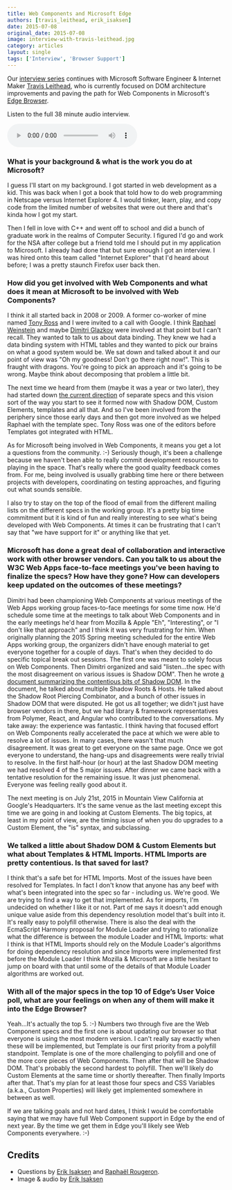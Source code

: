 ```yaml
---
title: Web Components and Microsoft Edge
authors: [travis_leithead, erik_isaksen]
date: 2015-07-08
original_date: 2015-07-08
image: interview-with-travis-leithead.jpg
category: articles
layout: single
tags: ['Interview', 'Browser Support']
---
```


Our [interview series](/tags/interview) continues with Microsoft Software Engineer & Internet Maker
[Travis Leithead](https://www.twitter.com/TravisLeithead), who is currently focused on DOM architecture
improvements and paving the path for Web Components in Microsoft's [Edge Browser](https://www.microsoft.com/en-us/windows/microsoft-edge).

<!-- Excerpt -->

Listen to the full 38 minute audio interview.

<audio controls>
      <source src="/media/interviews/interview-session-1_travis-leithead-07082015.mp3" type="audio/mpeg">
      <source src="/media/interviews/interview-session-1_travis-leithead-07082015.ogg" type="audio/ogg">
      <a href="/media/interviews/interview-session-1_travis-leithead-07082015.mp3">download audio</a>
</audio>

### What is your background & what is the work you do at Microsoft?

I guess I'll start on my background. I got started in web development as a kid. This was back when I got a book that told
how to do web programming in Netscape versus Internet Explorer 4. I would tinker, learn, play, and copy code from
the limited number of websites that were out there and that's kinda how I got my start.

Then I fell in love with C++ and went off to school and did a bunch of graduate work in the realms of Computer Security.
I figured I'd go and work for the NSA after college but a friend told me I should put in my application to Microsoft. I
already had done that but sure enough I got an interview. I was hired onto this team called "Internet Explorer" that I'd
heard about before; I was a pretty staunch Firefox user back then.

### How did you get involved with Web Components and what does it mean at Microsoft to be involved with Web Components?

I think it all started back in 2008 or 2009. A former co-worker of mine named [Tony Ross](https://www.linkedin.com/pub/tony-ross/8b/882/51) and I were invited to a call with
Google. I think [Raphael Weinstein](https://plus.google.com/111386188573471152118/) and maybe [Dimitri Glazkov](https://plus.google.com/+DimitriGlazkov/) were involved at that point but I can't recall. They wanted to talk
to us about data binding. They knew we had a data binding system with HTML tables and they wanted to pick our brains
on what a good system would be. We sat down and talked about it and our point of view was "Oh my goodness! Don't go there right now!".
This is fraught with dragons. You're going to pick an approach and it's going to be wrong. Maybe think about decomposing
that problem a little bit.

The next time we heard from them (maybe it was a year or two later), they had started down
[the current direction](http://www.w3.org/wiki/WebComponents/) of separate specs and this vision sort of the way you start to see it formed now with Shadow DOM,
Custom Elements, templates and all that. And so I've been involved from the periphery since those early days and then got
more involved as we helped Raphael with the template spec. Tony Ross was one of the editors before Templates got integrated
with HTML.

As for Microsoft being involved in Web Components, it means you get a lot a questions from the community. :-) Seriously though, it's been a
challenge because we haven't been able to really commit development resources to playing in the space. That's really
where the good quality feedback comes from. For me, being involved is usually grabbing time here or there between projects
with developers, coordinating on testing approaches, and figuring out what sounds sensible.

I also try to stay on the top of the flood of email from the different mailing lists on the different specs in the working group.
It's a pretty big time commitment but it is kind of fun and really interesting to see what's being developed with Web Components.
At times it can be frustrating that I can't say that "we have support for it" or anything like that yet.

### Microsoft has done a great deal of collaboration and interactive work with other browser vendors. Can you talk to us about the W3C Web Apps face-to-face meetings you've been having to finalize the specs? How have they gone? How can developers keep updated on the outcomes of these meetings?

Dimitri had been championing Web Components at various meetings of the Web Apps working group faces-to-face meetings for some time now.
He'd schedule some time at the meetings to talk about Web Components and in the early meetings he'd hear from Mozilla
& Apple "Eh", "Interesting", or "I don't like that approach" and I think it was very frustrating for him. When originally planning the 2015 Spring
meeting scheduled for the entire Web Apps working group, the organizers didn't have enough material to get everyone together for a
couple of days. That's when they decided to do specific topical break out sessions. The first one was meant to solely focus on Web Components.
Then Dimitri organized and said "listen...the spec with the most disagreement on various issues is Shadow DOM". Then he
wrote [a document summarizing the contentious bits of Shadow DOM](https://github.com/w3c/webcomponents/wiki/Shadow-DOM:-Contentious-Bits). In the document, he talked about multiple Shadow Roots & Hosts.
He talked about the Shadow Root Piercing Combinator, and a bunch of other issues in Shadow DOM that were disputed. He got us all
together; we didn't just have browser vendors in there, but we had library & framework representatives from
Polymer, React, and Angular who contributed to the conversations. My take away: the experience was fantastic. I
think having that focused effort on Web Components really accelerated the pace at which we were able to resolve
a lot of issues. In many cases, there wasn't that much disagreement. It was great to get
everyone on the same page. Once we got everyone to understand, the hang-ups and disagreements were really trivial to
resolve. In the first half-hour (or hour) at the last Shadow DOM meeting we had resolved 4 of the 5 major
issues. After dinner we came back with a tentative resolution for the remaining issue. It was just phenomenal. Everyone
was feeling really good about it.

The next meeting is on July 21st, 2015 in Mountain View California at Google's Headquarters. It's the same venue as the last
meeting except this time we are going in and looking at Custom Elements. The big topics, at least in my point of view,
are the timing issue of when you do upgrades to a Custom Element, the "is" syntax, and subclassing.

### We talked a little about Shadow DOM & Custom Elements but what about Templates & HTML Imports. HTML Imports are pretty contentious. Is that saved for last?

I think that's a safe bet for HTML Imports. Most of the issues have been resolved for Templates. In fact I don't know that anyone has any
beef with what's been integrated into the spec so far - including us. We're good. We are trying to find a way to get that
implemented. As for imports, I'm undecided on whether I like it or not. Part of me says it doesn't add enough unique value
aside from this dependency resolution model that's built into it. It's really easy to polyfill otherwise. There is also
the deal with the EcmaScript Harmony proposal for Module Loader and trying to rationalize what the difference is between
the module Loader and HTML Imports: what I think is that HTML Imports should rely on the Module Loader's algorithms for
doing dependency resolution and since Imports were implemented first before the Module Loader I think Mozilla & Microsoft are a little hesitant
to jump on board with that until some of the details of that Module Loader algorithms are worked out.

### With all of the major specs in the top 10 of Edge’s User Voice poll, what are your feelings on when any of them will make it into the Edge Browser?

Yeah...It's actually the top 5. :-) Numbers two through five are the Web Component specs and the first one is about updating our browser so
that everyone is using the most modern version. I can't really say exactly when these will be implemented, but Template is our first
priority from a polyfill standpoint. Template is one of the more challenging to polyfill and one of the more core pieces of Web Components.
Then after that will be Shadow DOM. That's probably the second hardest to polyfill. Then we'll likely do Custom Elements at the same
time or shortly thereafter. Then finally Imports after that. That's my plan for at least those four specs and CSS Variables (a.k.a., Custom Properties) will
likely get implemented somewhere in between as well.

If we are talking goals and not hard dates, I think I would be comfortable saying that we may have full Web Component support
in Edge by the end of next year. By the time we get them in Edge you'll likely see Web Components everywhere. :-)

## Credits

* Questions by [Erik Isaksen](https://twitter.com/eisaksen) and [Raphaël Rougeron](https://twitter.com/goldoraf).
* Image & audio by [Erik Isaksen](https://twitter.com/eisaksen)
